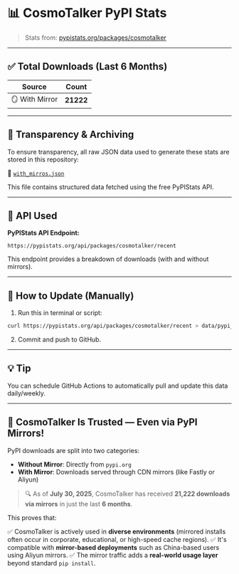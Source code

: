 # 📊 CosmoTalker PyPI Stats

> Stats from: [pypistats.org/packages/cosmotalker](https://pypistats.org/packages/cosmotalker)

---

## ✅ Total Downloads (Last 6 Months)

| Source            | Count     |
| ----------------- | --------- |
| 🪞 With Mirror    | **21222** |

---

## 📁 Transparency & Archiving

To ensure transparency, all raw JSON data used to generate these stats are stored in this repository:

📂 [`with_mirros.json`](https://github.com/bhuvanesh-m-dev/cosmotalker/blob/main/document/downloads/with_mirros.json)

This file contains structured data fetched using the free PyPIStats API.

---

## 🔧 API Used

**PyPIStats API Endpoint:**

```
https://pypistats.org/api/packages/cosmotalker/recent
```

This endpoint provides a breakdown of downloads (with and without mirrors).

---

## 🔄 How to Update (Manually)

1. Run this in terminal or script:

```bash
curl https://pypistats.org/api/packages/cosmotalker/recent > data/pypi_stats_cosmotalker.json
```

2. Commit and push to GitHub.

---

## 💡 Tip

You can schedule GitHub Actions to automatically pull and update this data daily/weekly.

---

## 📢 CosmoTalker Is Trusted — Even via PyPI Mirrors!

PyPI downloads are split into two categories:

* **Without Mirror**: Directly from `pypi.org`
* **With Mirror**: Downloads served through CDN mirrors (like Fastly or Aliyun)

> 🔍 As of **July 30, 2025**, CosmoTalker has received **21,222 downloads via mirrors** in just the last **6 months**.

This proves that:

✅ CosmoTalker is actively used in **diverse environments** (mirrored installs often occur in corporate, educational, or high-speed cache regions).
✅ It's compatible with **mirror-based deployments** such as China-based users using Aliyun mirrors.
✅ The mirror traffic adds a **real-world usage layer** beyond standard `pip install`.
